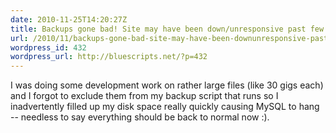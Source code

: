 ```yaml
---
date: 2010-11-25T14:20:27Z
title: Backups gone bad! Site may have been down/unresponsive past few days
url: /2010/11/backups-gone-bad-site-may-have-been-downunresponsive-past-few-days/
wordpress_id: 432
wordpress_url: http://bluescripts.net/?p=432
---
```


I was doing some development work on rather large files (like 30 gigs each) and I forgot to exclude them from my backup script that runs so I inadvertently filled up my disk space really quickly causing MySQL to hang -- needless to say everything should be back to normal now :).
